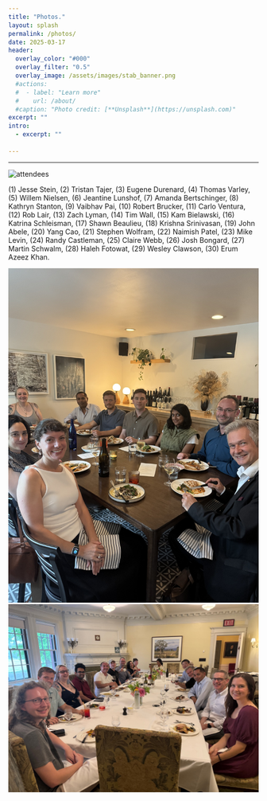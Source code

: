 ```yaml
---
title: "Photos."
layout: splash
permalink: /photos/
date: 2025-03-17
header:
  overlay_color: "#000"
  overlay_filter: "0.5"
  overlay_image: /assets/images/stab_banner.png
  #actions:
  #  - label: "Learn more"
  #    url: /about/
  #caption: "Photo credit: [**Unsplash**](https://unsplash.com)"
excerpt: ""
intro:
  - excerpt: ""

---
```

---

<img src="/assets/images/Attendees.png" alt="attendees">

(1) Jesse Stein, (2) Tristan Tajer, (3) Eugene Durenard, (4) Thomas Varley, (5) Willem Nielsen, (6) Jeantine Lunshof, (7) Amanda Bertschinger, (8) Kathryn Stanton, (9) Vaibhav Pai, (10) Robert Brucker, (11) Carlo Ventura, (12) Rob Lair, (13) Zach Lyman, (14) Tim Wall, (15) Kam Bielawski, (16) Katrina Schleisman, (17) Shawn Beaulieu, (18) Krishna Srinivasan, (19) John Abele, (20) Yang Cao, (21) Stephen Wolfram, (22) Naimish Patel, (23) Mike Levin, (24) Randy Castleman, (25) Claire Webb, (26) Josh Bongard, (27) Martin Schwalm, (28) Haleh Fotowat, (29) Wesley Clawson, (30) Erum Azeez Khan.

<P></P>

<img src="/assets/images/IMG_4827.jpg" alt="attendees">

<img src="/assets/images/IMG_4900.jpg" alt="attendees">
